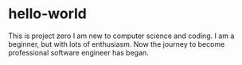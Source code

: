 # hello-world
This is project zero
I am new to computer science and coding.
I am a beginner, but with lots of enthusiasm.
Now the journey to become professional software engineer has began.
